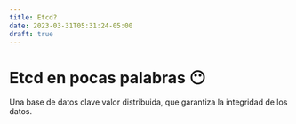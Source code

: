 ```yaml
---
title: Etcd?
date: 2023-03-31T05:31:24-05:00
draft: true
---
```


# Etcd en pocas palabras 😶

Una base de datos clave valor distribuida, que garantiza la integridad de los datos.
